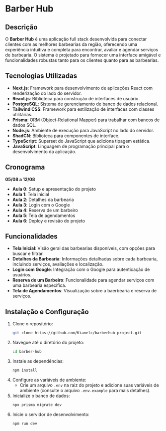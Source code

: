 # Barber Hub

## Descrição

O **Barber Hub** é uma aplicação full stack desenvolvida para conectar clientes com as melhores barbearias da região, oferecendo uma experiência intuitiva e completa para encontrar, avaliar e agendar serviços de barbearia. O sistema é projetado para fornecer uma interface amigável e funcionalidades robustas tanto para os clientes quanto para as barbearias.

## Tecnologias Utilizadas

- **Next.js**: Framework para desenvolvimento de aplicações React com renderização do lado do servidor.
- **React.js**: Biblioteca para construção de interfaces de usuário.
- **PostgreSQL**: Sistema de gerenciamento de banco de dados relacional.
- **Tailwind CSS**: Framework para estilização de interfaces com classes utilitárias.
- **Prisma**: ORM (Object-Relational Mapper) para trabalhar com bancos de dados SQL.
- **Node.js**: Ambiente de execução para JavaScript no lado do servidor.
- **ShadCN**: Biblioteca para componentes de interface.
- **TypeScript**: Superset do JavaScript que adiciona tipagem estática.
- **JavaScript**: Linguagem de programação principal para o desenvolvimento da aplicação.

## Cronograma

**05/08 a 12/08**

- **Aula 0**: Setup e apresentação do projeto
- **Aula 1**: Tela inicial
- **Aula 2**: Detalhes da barbearia
- **Aula 3**: Login com o Google
- **Aula 4**: Reserva de um barbeiro
- **Aula 5**: Tela de agendamentos
- **Aula 6**: Deploy e revisão do projeto

## Funcionalidades

- **Tela Inicial**: Visão geral das barbearias disponíveis, com opções para buscar e filtrar.
- **Detalhes da Barbearia**: Informações detalhadas sobre cada barbearia, incluindo serviços, avaliações e localização.
- **Login com Google**: Integração com o Google para autenticação de usuários.
- **Reserva de um Barbeiro**: Funcionalidade para agendar serviços com uma barbearia específica.
- **Tela de Agendamentos**: Visualização sobre a baerbearia e reserva de serviços.

## Instalação e Configuração

1. Clone o repositório:
   ```bash
   git clone https://github.com/Kianelc/barberhub-project.git
   ```
2. Navegue até o diretório do projeto:
   ```bash
   cd barber-hub
   ```
3. Instale as dependências:
   ```bash
   npm install
   ```
4. Configure as variáveis de ambiente:
   - Crie um arquivo `.env` na raiz do projeto e adicione suas variáveis de ambiente (consulte o arquivo `.env.example` para mais detalhes).
5. Inicialize o banco de dados:
   ```bash
   npx prisma migrate dev
   ```
6. Inicie o servidor de desenvolvimento:
   ```bash
   npm run dev
   ```
